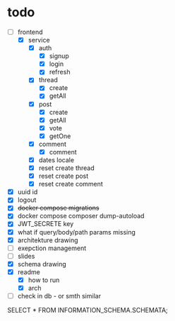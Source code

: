 # todo

- [ ] frontend
  - [x] service
    - [x] auth
      - [x] signup
      - [x] login
      - [x] refresh
    - [x] thread
      - [x] create
      - [x] getAll
    - [x] post
      - [x] create
      - [x] getAll
      - [x] vote
      - [x] getOne
    - [x] comment
      - [x] comment
    - [x] dates locale
    - [x] reset create thread
    - [x] reset create post
    - [x] reset create comment
- [x] uuid id 
- [x] logout
- [x] ~~docker compose migrations~~
- [x] docker compose composer dump-autoload
- [x] JWT_SECRETE key
- [x] what if query/body/path params missing
- [x] architekture drawing
- [ ] exepction management
- [ ] slides
- [x] schema drawing
- [x] readme
  - [x] how to run
  - [x] arch
- [ ] check in db - or smth similar

SELECT * FROM INFORMATION_SCHEMA.SCHEMATA;